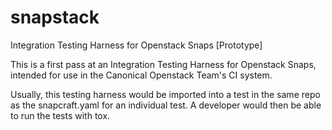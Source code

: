 # snapstack
Integration Testing Harness for Openstack Snaps [Prototype]

This is a first pass at an Integration Testing Harness for Openstack Snaps, intended for use in the Canonical Openstack Team's CI system.

Usually, this testing harness would be imported into a test in the same repo as the snapcraft.yaml for an individual test. A developer would then be able to run the tests with tox.
